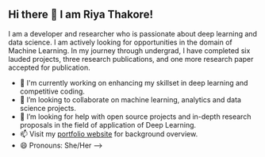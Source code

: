 ## Hi there 👋 I am Riya Thakore!

<!--
**RiyaThakore/RiyaThakore** is a ✨ _special_ ✨ repository because its `README.md` (this file) appears on your GitHub profile.-->

I am a developer and researcher who is passionate about deep learning and data science. I am actively looking for opportunities in the domain of Machine Learning. In my journey through undergrad, I have completed six lauded projects, three research publications, and one more research paper accepted for publication.

- 🔭 I'm currently working on enhancing my skillset in deep learning and competitive coding.
- 👯 I’m looking to collaborate on machine learning, analytics and data science projects.
- 🤔 I’m looking for help with open source projects and in-depth research proposals in the field of application of Deep Learning.
- 📫 Visit my [portfolio website](https://riyathakore.github.io/) for background overview.
- 😄 Pronouns: She/Her
-->
